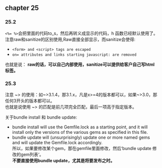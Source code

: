 ## chapter 25

### 25.2
`<%= %>`会把里面的代码to_s，然后再转义成显示的代码，h 函数已经默认使用了。  
注意raw和sanitize的区别使用,Raw直接全部显示，而sanitize会使得:  
* `<form> and <script> tags are escaped`
* `on= attributes and links starting javascript: are removed`

也就是说： **raw的话，可以自己内部使用，sanitize可以提供给客户自己写html标签。**

### 25.3
注意 ~> 的使用：如~>3.1.4，那3.1.x，凡是x>=4的版本都可以，如果~>3.0，那任何3开头的版本都可以。  
也就是说使用 ~> 的匹配是前几项完全匹配，最后一项高于指定版本。

关于bundle install 和 bundle update:  
* bundle install will use the Gemfile.lock as a starting point, and it will install only
the versions of the various gems as specified in this file. 
* bundle update will (unsurprisingly) update one or more named gems and will
update the Gemfile.lock accordingly.  
所以，如果要修改某个gem，那在gemfile里面修改，然后‘bundle update 修改的gem列表‘。  
**不要直接使用bundle update，尤其是将要发布之时。**


